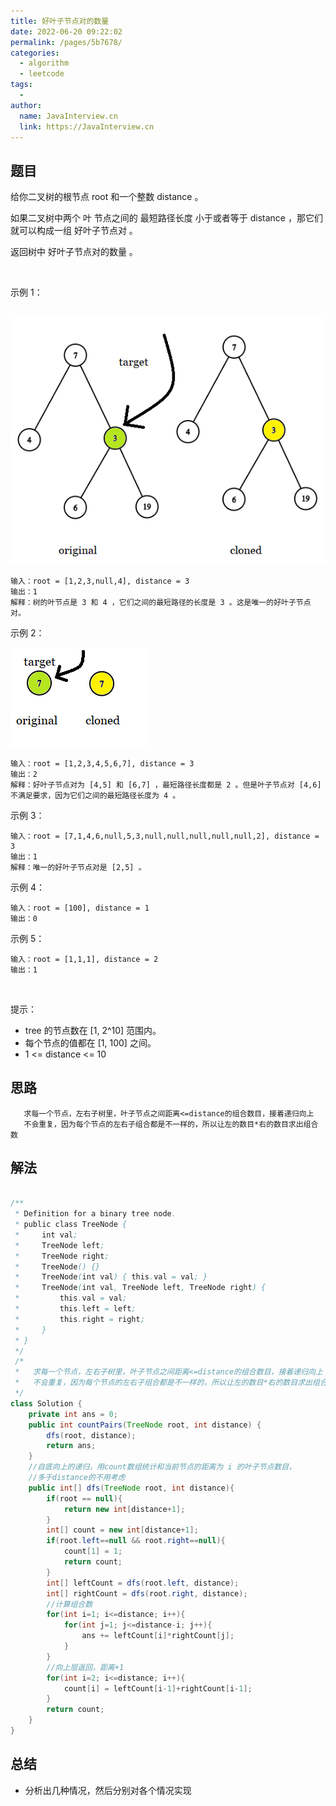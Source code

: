 ```yaml
---
title: 好叶子节点对的数量
date: 2022-06-20 09:22:02
permalink: /pages/5b7678/
categories:
  - algorithm
  - leetcode
tags:
  - 
author: 
  name: JavaInterview.cn
  link: https://JavaInterview.cn
---
```


## 题目

给你二叉树的根节点 root 和一个整数 distance 。

如果二叉树中两个 叶 节点之间的 最短路径长度 小于或者等于 distance ，那它们就可以构成一组 好叶子节点对 。

返回树中 好叶子节点对的数量 。

 

示例 1：

 
![](../../../media/pictures/leetcode/e1.png)



    输入：root = [1,2,3,null,4], distance = 3
    输出：1
    解释：树的叶节点是 3 和 4 ，它们之间的最短路径的长度是 3 。这是唯一的好叶子节点对。
示例 2：

![](../../../media/pictures/leetcode/e2.png)


    输入：root = [1,2,3,4,5,6,7], distance = 3
    输出：2
    解释：好叶子节点对为 [4,5] 和 [6,7] ，最短路径长度都是 2 。但是叶子节点对 [4,6] 不满足要求，因为它们之间的最短路径长度为 4 。
示例 3：

    输入：root = [7,1,4,6,null,5,3,null,null,null,null,null,2], distance = 3
    输出：1
    解释：唯一的好叶子节点对是 [2,5] 。
示例 4：

    输入：root = [100], distance = 1
    输出：0
示例 5：

    输入：root = [1,1,1], distance = 2
    输出：1
 

提示：

- tree 的节点数在 [1, 2^10] 范围内。
- 每个节点的值都在 [1, 100] 之间。
- 1 <= distance <= 10




## 思路


       求每一个节点，左右子树里，叶子节点之间距离<=distance的组合数目，接着递归向上
       不会重复，因为每个节点的左右子组合都是不一样的，所以让左的数目*右的数目求出组合数
 

## 解法
```java

/**
 * Definition for a binary tree node.
 * public class TreeNode {
 *     int val;
 *     TreeNode left;
 *     TreeNode right;
 *     TreeNode() {}
 *     TreeNode(int val) { this.val = val; }
 *     TreeNode(int val, TreeNode left, TreeNode right) {
 *         this.val = val;
 *         this.left = left;
 *         this.right = right;
 *     }
 * }
 */
 /*
 *   求每一个节点，左右子树里，叶子节点之间距离<=distance的组合数目，接着递归向上
 *   不会重复，因为每个节点的左右子组合都是不一样的，所以让左的数目*右的数目求出组合数
 */
class Solution {
    private int ans = 0;
    public int countPairs(TreeNode root, int distance) {
        dfs(root, distance);
        return ans;
    }
    //自底向上的递归，用count数组统计和当前节点的距离为 i 的叶子节点数目，
    //多于distance的不用考虑
    public int[] dfs(TreeNode root, int distance){
        if(root == null){
            return new int[distance+1];
        }
        int[] count = new int[distance+1];
        if(root.left==null && root.right==null){
            count[1] = 1;
            return count;
        }
        int[] leftCount = dfs(root.left, distance);
        int[] rightCount = dfs(root.right, distance);
        //计算组合数
        for(int i=1; i<=distance; i++){
            for(int j=1; j<=distance-i; j++){
                ans += leftCount[i]*rightCount[j];
            }
        }
        //向上层返回，距离+1
        for(int i=2; i<=distance; i++){
            count[i] = leftCount[i-1]+rightCount[i-1];
        }
        return count;
    }
}
```

## 总结

- 分析出几种情况，然后分别对各个情况实现 
